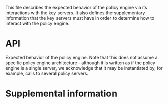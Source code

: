 This file describes the expected behavior of the policy engine via its interactions with the key servers. It also defines the supplementary information that the key servers must have in order to determine how to interact with the policy engine.

# API
Expected behavior of the policy engine. Note that this does not assume a specific policy engine architecture - although it is written as if the policy engine is a single server, we acknowledge that it may be instantiated by, for example, calls to several policy servers.


# Supplemental information